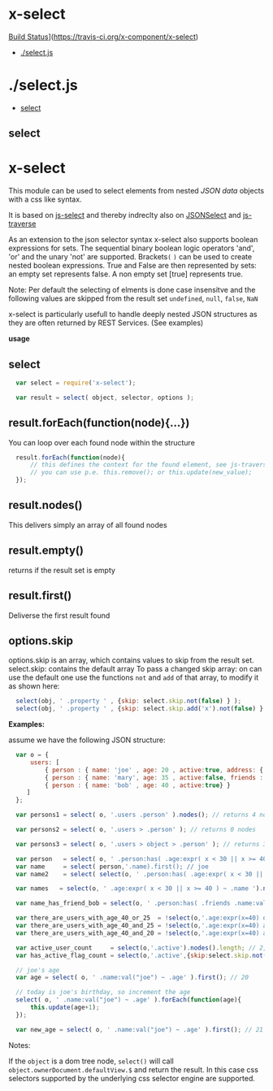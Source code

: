 # x-select

[Build Status](https://travis-ci.org/x-component/x-select.png?v1.0.0)](https://travis-ci.org/x-component/x-select)

- [./select.js](#selectjs) 

# ./select.js

  - [select](#select)

## select

  x-select
  ========
  
  This module can be used to select elements from nested *JSON data* objects with a css like syntax.
  
  It is based on [js-select](https://github.com/harthur/js-select) and thereby indreclty also on [JSONSelect](http://jsonselect.org/) and [js-traverse](https://github.com/substack/js-traverse)
  
  As an extension to the json selector syntax x-select also supports
  boolean expressions for sets. The sequential binary boolean logic operators 'and', 'or' and the unary 'not' are supported. Brackets`(` `)` can be used to create nested boolean expressions.  True and False are then represented by sets:
  an empty set represents false. A non empty set [true] represents true.
  
  
  Note: Per default the selecting of elments is done case insensitve and the following values are skipped from the result set `undefined`, `null`, `false`, `NaN`
  
  x-select is particularly usefull to handle deeply nested JSON structures as they are often returned by REST Services. (See examples)
  
  
  **usage**
  
  select
  ------
  
```js
  var select = require('x-select');
```

  
```js
  var result = select( object, selector, options );
```

  
  
  
  result.forEach(function(node){...})
  ------------------------------------
  
  You can loop over each found node within the structure
  
```js
  result.forEach(function(node){
      // this defines the context for the found element, see js-traverse documentation
      // you can use p.e. this.remove(); or this.update(new_value);
  });
```

  
  
  result.nodes()
  --------------
  This delivers simply an array of all found nodes
  
  
  result.empty()
  --------------
  returns if the result set is empty
  
  
  result.first()
  -------------
  Deliverse the first result found
  
  
  options.skip
  ------------
  
  options.skip is an array, which contains values to skip from the result set.
  select.skip: contains the default array
  To pass a changed skip array: on can use the default one use the functions `not` and `add` of that array, to modify it as shown
  here:
  
```js
  select(obj, ' .property ' , {skip: select.skip.not(false) } );
  select(obj, ' .property ' , {skip: select.skip.add('x').not(false) } );
```

  
  
  
  **Examples:**
  
  assume we have the following JSON structure:
  
```js
  var o = {
      users: [
          { person : { name: 'joe' , age: 20 , active:true, address: { street: 's1' } } },
          { person : { name: 'mary', age: 35 , active:false, friends : { person: { name: 'bob' } } },
          { person : { name: 'bob' , age: 40 , active:true} }
     ]
  };
```

  
  
```js
  var persons1 = select( o, '.users .person' ).nodes(); // returns 4 nodes {name: ....} also the person: {...} within friends
```

  
```js
  var persons2 = select( o, '.users > .person' ); // returns 0 nodes
```

  
```js
  var persons3 = select( o, '.users > object > .person' ); // returns 3 nodes {name: ....} directly within the objects in the array
```

  
```js
  var person   = select( o, ' .person:has( .age:expr( x < 30 || x >= 40 ) ) ').first(); // get the first person younger then 30 or older then 40
  var name     = select( person,'.name).first(); // joe
  var name2    = select( select(o, ' .person:has( .age:expr( x < 30 || x >= 40 ) ) ').nodes(), '.name' ).first(); // joe
```

  
```js
  var names   = select(o, ' .age:expr( x < 30 || x >= 40 ) ~ .name ').nodes(); // [ 'joe', 'bob' ]
```

  
```js
  var name_has_friend_bob = select(o, ' .person:has( .friends .name:val("bob")) > .name' ).first(); // 'mary'
```

  
```js
  var there_are_users_with_age_40_or_25  = !select(o,'.age:expr(x=40) or .age:expr(x=25)').empty();  // true
  var there_are_users_with_age_40_and_25 = !select(o,'.age:expr(x=40) and .age:expr(x=25)').empty(); // false
  var there_are_users_with_age_40_and_20 = !select(o,'.age:expr(x=40) and .age:expr(x=20)').empty(); // true
```

  
```js
  var active_user_count     = select(o,'.active').nodes().length; // 2, false is skipped per default nodes is [ true, true ]
  var has_active_flag_count = select(o,'.active',{skip:select.skip.not(false)}).nodes().length; // 3, nodes is [ true, false, true ]
```

  
```js
  // joe's age
  var age = select( o, ' .name:val("joe") ~ .age' ).first(); // 20
```

  
```js
  // today is joe's birthday, so increment the age
  select( o, ' .name:val("joe") ~ .age' ).forEach(function(age){
      this.update(age+1);
  });
```

  
```js
  var new_age = select( o, ' .name:val("joe") ~ .age' ).first(); // 21
```

  
  
  
  Notes:
  
  If the `object` is a dom tree node, `select()` will call `object.ownerDocument.defaultView.$` and return the result. In this case css selectors supported by
  the underlying css selector engine are supported.
